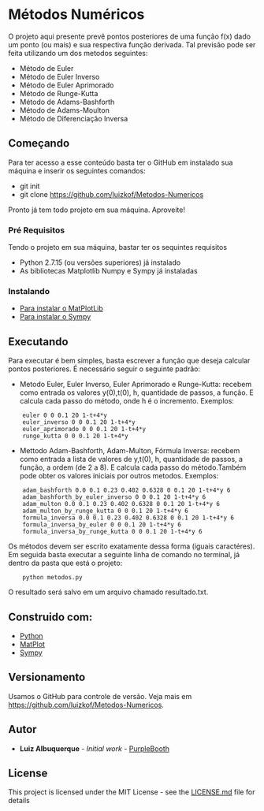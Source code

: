 # Métodos Numéricos 

O projeto aqui presente prevê pontos posteriores de uma função f(x) dado um ponto (ou mais) e sua respectiva função derivada. Tal previsão pode ser feita utilizando um dos metodos seguintes:
- Método de Euler
- Método de Euler Inverso
- Método de Euler Aprimorado
- Método de Runge-Kutta
- Método de Adams-Bashforth
- Método de Adams-Moulton
- Método de Diferenciação Inversa

## Começando

Para ter acesso a esse conteúdo basta ter o GitHub em instalado sua máquina e inserir os seguintes comandos:

- git init
- git clone https://github.com/luizkof/Metodos-Numericos


Pronto já tem todo projeto em sua máquina. Aproveite!

### Pré Requisitos

Tendo o projeto em sua máquina, bastar ter os sequintes requisitos

- Python 2.7.15 (ou versões superiores) já instalado
- As bibliotecas Matplotlib Numpy e Sympy já instaladas


### Instalando
* [Para instalar o MatPlotLib](https://matplotlib.org/users/installing.html) 
* [Para instalar o Sympy](https://docs.sympy.org/latest/install.html) 

## Executando

Para executar é bem simples, basta escrever a função que deseja calcular pontos posteriores. 
É necessário seguir o seguinte padrão: 
- Metodo Euler, Euler Inverso, Euler Aprimorado e Runge-Kutta: recebem como entrada os valores y(0),t(0), h, quantidade de passos, a função. E
calcula cada passo do método, onde h é o incremento. Exemplos:

```
    euler 0 0 0.1 20 1-t+4*y
    euler_inverso 0 0 0.1 20 1-t+4*y
    euler_aprimorado 0 0 0.1 20 1-t+4*y
    runge_kutta 0 0 0.1 20 1-t+4*y

```

- Mettodo Adam-Bashforth, Adam-Multon, Fórmula Inversa: recebem como entrada a lista de valores de y,t(0), h, quantidade de passos, a função,
a ordem (de 2 a 8). E calcula cada passo do método.Também pode obter os valores iniciais por outros metodos. Exemplos:

```
    adam_bashforth 0.0 0.1 0.23 0.402 0.6328 0 0.1 20 1-t+4*y 6
    adam_bashforth_by_euler_inverso 0 0 0.1 20 1-t+4*y 6
    adam_multon 0.0 0.1 0.23 0.402 0.6328 0 0.1 20 1-t+4*y 6
    adam_multon_by_runge_kutta 0 0 0.1 20 1-t+4*y 6
    formula_inversa 0.0 0.1 0.23 0.402 0.6328 0 0.1 20 1-t+4*y 6
    formula_inversa_by_euler 0 0 0.1 20 1-t+4*y 6
    formula_inversa_by_runge_kutta 0 0 0.1 20 1-t+4*y 6
```

Os métodos devem ser escrito exatamente dessa forma (iguais caractéres).
Em seguida basta executar a seguinte linha de comando no terminal, já dentro da pasta que está o projeto:
```
    python metodos.py
```

O resultado será salvo em um arquivo chamado resultado.txt. 

## Construido com:

* [Python](https://www.python.org/) 
* [MatPlot](https://matplotlib.org/) 
* [Sympy](https://www.sympy.org/pt/index.html) 



## Versionamento
Usamos o GitHub para controle de versão. Veja mais em https://github.com/luizkof/Metodos-Numericos.

## Autor

* **Luiz Albuquerque** - *Initial work* - [PurpleBooth](https://github.com/luizkof)


## License

This project is licensed under the MIT License - see the [LICENSE.md](LICENSE.md) file for details


